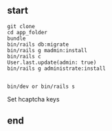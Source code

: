 ## start

    git clone
    cd app_folder
    bundle
    bin/rails db:migrate
    bin/rails g madmin:install
    bin/rails c
    User.last.update(admin: true)
    bin/rails g administrate:install


    bin/dev or bin/rails s

Set hcaptcha keys

## end
